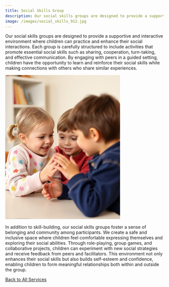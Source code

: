```yaml
---
title: Social Skills Group
description: Our social skills groups are designed to provide a supportive and interactive environment where children can practice and enhance their social interactions.
image: /images/social_skills_912.jpg
---
```


Our social skills groups are designed to provide a supportive and interactive environment where children can practice and enhance their social interactions. Each group is carefully structured to include activities that promote essential social skills such as sharing, cooperation, turn-taking, and effective communication. By engaging with peers in a guided setting, children have the opportunity to learn and reinforce their social skills while making connections with others who share similar experiences.

<div class="text-center pb-4">
<img src="/images/social_skills_912.jpg" class="w-100">
</div>

In addition to skill-building, our social skills groups foster a sense of belonging and community among participants. We create a safe and inclusive space where children feel comfortable expressing themselves and exploring their social abilities. Through role-playing, group games, and collaborative projects, children can experiment with new social strategies and receive feedback from peers and facilitators. This environment not only enhances their social skills but also builds self-esteem and confidence, enabling children to form meaningful relationships both within and outside the group.

[Back to All Services](/services)
